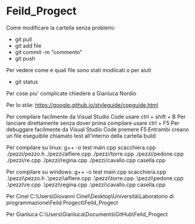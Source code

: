 # Feild_Progect

Come modificare la cartella senza problemi:
- git pull 
- git add file
- git commit -m "commento"
- git push

Per vedere come e quali file sono stati modiicati o per aiuti
- git status

Per cose piu' complicate chiedere a Gianluca Nordio

Per lo stile: https://google.github.io/styleguide/cppguide.html

Per compilare facilmente da Visual Studio Code usare ctrl + shift + B
Per lanciare direttamente senza dover prima compilare usare ctrl + F5
Per debuggare facilmente da Visual Studio Code premere F5
Entrambi creano un file eseguibile chiamato test all'interno della cartella build

Per compilare su linux: g++ -o test main.cpp scacchiera.cpp ./pezzi/pezzo.h ./pezzi/alfiere.cpp ./pezzi/torre.cpp ./pezzi/pedone.cpp ./pezzi/re.cpp ./pezzi/regina.cpp ./pezzi/cavallo.cpp casella.cpp

Per compilare su windows: g++ -o test main.cpp scacchiera.cpp .\pezzi\pezzo.h .\pezzi\alfiere.cpp .\pezzi\torre.cpp .\pezzi\pedone.cpp .\pezzi\re.cpp .\pezzi\regina.cpp .\pezzi\cavallo.cpp casella.cpp



Per Cinel  C:\Users\Giovanni Cinel\Desktop\Università\Laboratorio di programmazione\Feild Progect\Feild_Progect

Per Gianluca C:\Users\Gianluca\Documents\GitHub\Feild_Progect